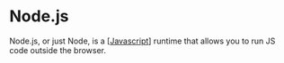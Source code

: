# Node.js

Node.js, or just Node, is a [[Javascript]] runtime that allows you to run JS code outside the browser.

[//begin]: # "Autogenerated link references for markdown compatibility"
[Javascript]: javascript "Javascript"
[//end]: # "Autogenerated link references"
